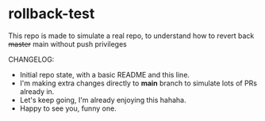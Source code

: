 # rollback-test

This repo is made to simulate a real repo, to understand how to revert back ~~master~~ main without push privileges

CHANGELOG:

- Initial repo state, with a basic README and this line.
- I'm making extra changes directly to **main** branch to simulate lots of PRs already in.
- Let's keep going, I'm already enjoying this hahaha.
- Happy to see you, funny one.
